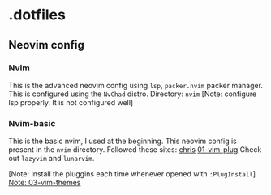 # .dotfiles

## Neovim config

### Nvim
This is the advanced neovim config using `lsp`, `packer.nvim` packer manager. This is configured using the `NvChad` distro.
Directory: `nvim`
[Note: configure lsp properly. It is not configured well]

### Nvim-basic
This is the basic nvim, I used at the beginning. This neovim config is present in the `nvim` directory.
Followed these sites:
[chris](https://www.chiarulli.me/neovim/3)
[01-vim-plug](https://www.chiarulli.me/Neovim/01-vim-plug/)
Check out `lazyvim` and `lunarvim`.

[Note: Install the pluggins each time whenever opened with `:PlugInstall`]
[Note: 03-vim-themes](https://www.chiarulli.me/Neovim/03-vim-themes/)
